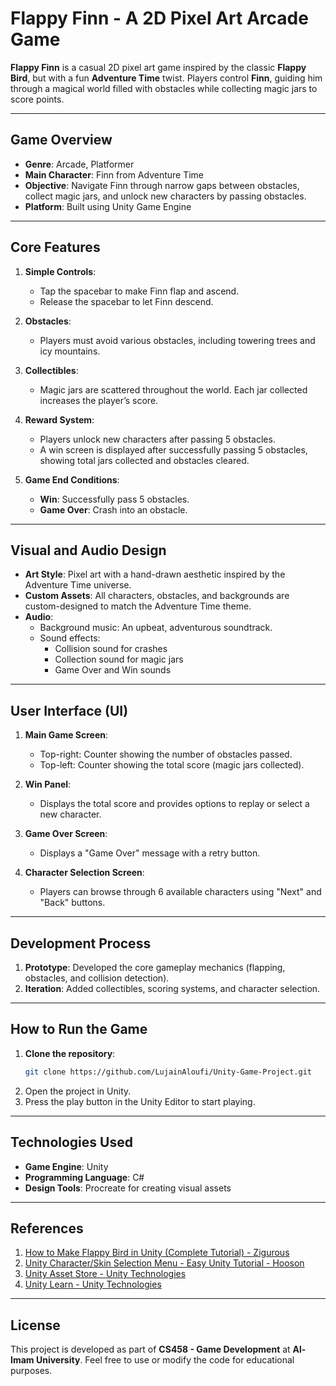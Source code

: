 
# Flappy Finn - A 2D Pixel Art Arcade Game

**Flappy Finn** is a casual 2D pixel art game inspired by the classic **Flappy Bird**, but with a fun **Adventure Time** twist. Players control **Finn**, guiding him through a magical world filled with obstacles while collecting magic jars to score points.

---

## **Game Overview**
- **Genre**: Arcade, Platformer
- **Main Character**: Finn from Adventure Time
- **Objective**: Navigate Finn through narrow gaps between obstacles, collect magic jars, and unlock new characters by passing obstacles.
- **Platform**: Built using Unity Game Engine

---

## **Core Features**
1. **Simple Controls**:
   - Tap the spacebar to make Finn flap and ascend.
   - Release the spacebar to let Finn descend.

2. **Obstacles**:
   - Players must avoid various obstacles, including towering trees and icy mountains.

3. **Collectibles**:
   - Magic jars are scattered throughout the world. Each jar collected increases the player’s score.

4. **Reward System**:
   - Players unlock new characters after passing 5 obstacles.
   - A win screen is displayed after successfully passing 5 obstacles, showing total jars collected and obstacles cleared.

5. **Game End Conditions**:
   - **Win**: Successfully pass 5 obstacles.
   - **Game Over**: Crash into an obstacle.

---

## **Visual and Audio Design**
- **Art Style**: Pixel art with a hand-drawn aesthetic inspired by the Adventure Time universe.
- **Custom Assets**: All characters, obstacles, and backgrounds are custom-designed to match the Adventure Time theme.
- **Audio**:
  - Background music: An upbeat, adventurous soundtrack.
  - Sound effects:  
    - Collision sound for crashes  
    - Collection sound for magic jars  
    - Game Over and Win sounds

---

## **User Interface (UI)**
1. **Main Game Screen**:
   - Top-right: Counter showing the number of obstacles passed.
   - Top-left: Counter showing the total score (magic jars collected).
   
2. **Win Panel**:
   - Displays the total score and provides options to replay or select a new character.

3. **Game Over Screen**:
   - Displays a "Game Over" message with a retry button.

4. **Character Selection Screen**:
   - Players can browse through 6 available characters using "Next" and "Back" buttons.

---

## **Development Process**
1. **Prototype**: Developed the core gameplay mechanics (flapping, obstacles, and collision detection).
2. **Iteration**: Added collectibles, scoring systems, and character selection.

---

## **How to Run the Game**
1. **Clone the repository**:
   ```bash
   git clone https://github.com/LujainAloufi/Unity-Game-Project.git
   ```
2. Open the project in Unity.
3. Press the play button in the Unity Editor to start playing.

---

## **Technologies Used**
- **Game Engine**: Unity
- **Programming Language**: C#
- **Design Tools**: Procreate for creating visual assets

---

## **References**
1. [How to Make Flappy Bird in Unity (Complete Tutorial) - Zigurous](https://youtu.be/XtQMytORBmM)
2. [Unity Character/Skin Selection Menu - Easy Unity Tutorial - Hooson](https://youtu.be/2PKBChN10us)
3. [Unity Asset Store - Unity Technologies](https://assetstore.unity.com)
4. [Unity Learn - Unity Technologies](https://unity.com/learn)

---

## **License**
This project is developed as part of **CS458 - Game Development** at **Al-Imam University**. Feel free to use or modify the code for educational purposes.
